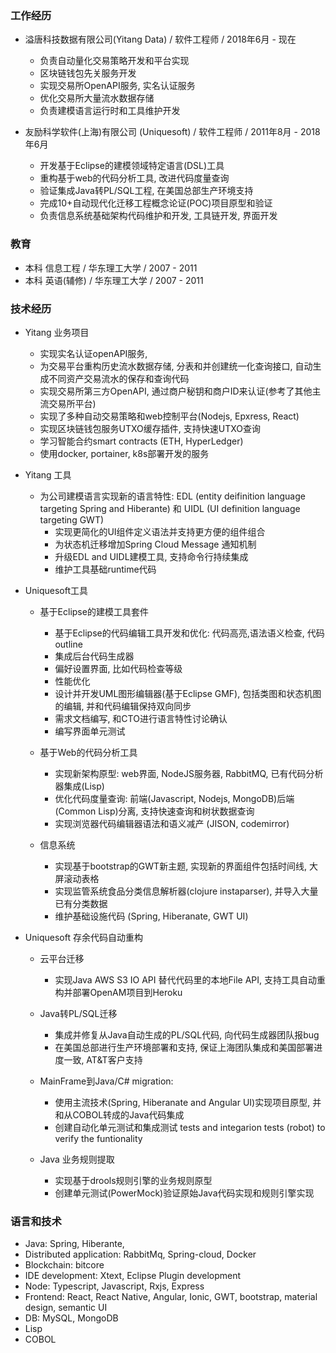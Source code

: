 ### 工作经历
   - 溢唐科技数据有限公司(Yitang Data) / 软件工程师 / 2018年6月 - 现在
      - 负责自动量化交易策略开发和平台实现
      - 区块链钱包先关服务开发
      - 实现交易所OpenAPI服务, 实名认证服务
      - 优化交易所大量流水数据存储
      - 负责建模语言运行时和工具维护开发

   - 友励科学软件(上海)有限公司 (Uniquesoft) / 软件工程师 / 2011年8月 - 2018年6月
      - 开发基于Eclipse的建模领域特定语言(DSL)工具 
      - 重构基于web的代码分析工具, 改进代码度量查询 
      - 验证集成Java转PL/SQL工程, 在美国总部生产环境支持
      - 完成10+自动现代化迁移工程概念论证(POC)项目原型和验证 
      - 负责信息系统基础架构代码维护和开发, 工具链开发, 界面开发

### 教育
   - 本科 信息工程 /  华东理工大学 / 2007 - 2011
   - 本科 英语(辅修) / 华东理工大学 / 2007 - 2011

### 技术经历 

   - Yitang 业务项目

      - 实现实名认证openAPI服务, 
      - 为交易平台重构历史流水数据存储, 分表和并创建统一化查询接口, 自动生成不同资产交易流水的保存和查询代码
      - 实现交易所第三方OpenAPI, 通过商户秘钥和商户ID来认证(参考了其他主流交易所平台)
      - 实现了多种自动交易策略和web控制平台(Nodejs, Epxress, React)
      - 实现区块链钱包服务UTXO缓存插件, 支持快速UTXO查询
      - 学习智能合约smart contracts (ETH, HyperLedger)
      - 使用docker, portainer, k8s部署开发的服务

   - Yitang 工具

      - 为公司建模语言实现新的语言特性: EDL (entity deifinition language targeting Spring and Hiberante) 和 UIDL (UI definition language targeting GWT)
         - 实现更简化的UI组件定义语法并支持更方便的组件组合
         - 为状态机迁移增加Spring Cloud Message 通知机制
         - 升级EDL and UIDL建模工具, 支持命令行持续集成
         - 维护工具基础runtime代码


   - Uniquesoft工具

      - 基于Eclipse的建模工具套件
        - 基于Eclipse的代码编辑工具开发和优化: 代码高亮,语法语义检查, 代码outline
        - 集成后台代码生成器
        - 偏好设置界面, 比如代码检查等级
        - 性能优化
        - 设计并开发UML图形编辑器(基于Eclipse GMF), 包括类图和状态机图的编辑, 并和代码编辑保持双向同步
        - 需求文档编写, 和CTO进行语言特性讨论确认
        - 编写界面单元测试

      - 基于Web的代码分析工具
        - 实现新架构原型: web界面, NodeJS服务器, RabbitMQ, 已有代码分析器集成(Lisp)
        - 优化代码度量查询: 前端(Javascript, Nodejs, MongoDB)后端(Common Lisp)分离, 支持快速查询和树状数据查询
        - 实现浏览器代码编辑器语法和语义减产 (JISON, codemirror)

      - 信息系统
        - 实现基于bootstrap的GWT新主题, 实现新的界面组件包括时间线, 大屏滚动表格
        - 实现监管系统食品分类信息解析器(clojure instaparser), 并导入大量已有分类数据
        - 维护基础设施代码 (Spring, Hiberanate, GWT UI)         

   - Uniquesoft 存余代码自动重构

      - 云平台迁移
        - 实现Java AWS S3 IO API 替代代码里的本地File API, 支持工具自动重构并部署OpenAM项目到Heroku 

      - Java转PL/SQL迁移
        - 集成并修复从Java自动生成的PL/SQL代码, 向代码生成器团队报bug
        - 在美国总部进行生产环境部署和支持, 保证上海团队集成和美国部署进度一致, AT&T客户支持

      - MainFrame到Java/C# migration:
        - 使用主流技术(Spring, Hiberanate and Angular UI)实现项目原型, 并和从COBOL转成的Java代码集成
        - 创建自动化单元测试和集成测试 tests and integarion tests (robot) to verify the funtionality

      - Java 业务规则提取 
        - 实现基于drools规则引擎的业务规则原型
        - 创建单元测试(PowerMock)验证原始Java代码实现和规则引擎实现


### 语言和技术
   - Java: Spring, Hiberante, 
   - Distributed application: RabbitMq, Spring-cloud, Docker
   - Blockchain: bitcore
   - IDE development: Xtext, Eclipse Plugin development
   - Node: Typescript, Javascript, Rxjs, Express
   - Frontend: React, React Native, Angular, Ionic, GWT, bootstrap, material design, semantic UI
   - DB: MySQL, MongoDB
   - Lisp
   - COBOL
